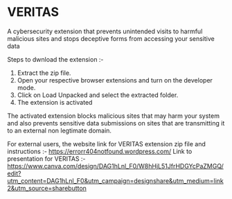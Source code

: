 # VERITAS
A cybersecurity extension that prevents unintended visits to harmful malicious sites and stops deceptive forms from accessing your sensitive data

Steps to dwnload the extension :-
1) Extract the zip file.
2) Open your respective browser extensions and turn on the developer mode.
3) Click on Load Unpacked and select the extracted folder.
4) The extension is activated

The activated extension blocks malicious sites that may harm your system and also prevents sensitive data submissions on sites that are transmitting it to an external non legtimate domain.

For external users, the website link for VERITAS extension zip file and instructions :- https://errorr404notfound.wordpress.com/
Link to presentation for VERITAS :- https://www.canva.com/design/DAG1hLnl_F0/W8hHjL51JfrHDGYcPaZMGQ/edit?utm_content=DAG1hLnl_F0&utm_campaign=designshare&utm_medium=link2&utm_source=sharebutton
